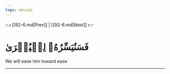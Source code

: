 ```yaml
---
tags: meccan
---
```


👈 [[92-6.md|Prev]] | [[92-8.md|Next]] 👉

# فَسَنُيَسِّرُهُۥ لِلۡيُسۡرَىٰ

We will ease him toward ease

---

